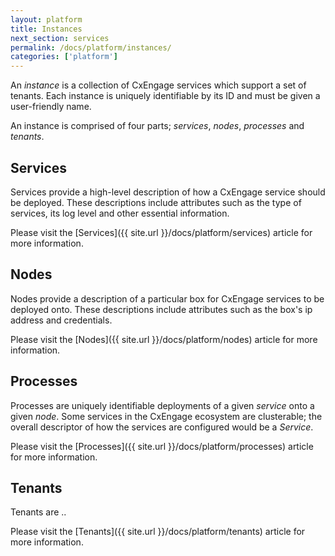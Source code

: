 ```yaml
---
layout: platform
title: Instances
next_section: services
permalink: /docs/platform/instances/
categories: ['platform']
---
```


An *instance* is a collection of CxEngage services which support a set of
tenants. Each instance is uniquely identifiable by its ID and must be given a
user-friendly name.

An instance is comprised of four parts; *services*, *nodes*, *processes* and *tenants*.

## Services

Services provide a high-level description of how a CxEngage service should be deployed. These descriptions include attributes such as the type of services, its
log level and other essential information.

Please visit the [Services]({{ site.url }}/docs/platform/services) article for more information.

## Nodes

Nodes provide a description of a particular box for CxEngage services to be
deployed onto. These descriptions include attributes such as the box's ip
address and credentials.

Please visit the [Nodes]({{ site.url }}/docs/platform/nodes) article for more
information.

## Processes

Processes are uniquely identifiable deployments of a given *service* onto a given
*node*. Some services in the CxEngage ecosystem are clusterable; the overall
descriptor of how the services are configured would be a *Service*.

Please visit the [Processes]({{ site.url }}/docs/platform/processes) article for
more information.

## Tenants

Tenants are ..

Please visit the [Tenants]({{ site.url }}/docs/platform/tenants) article for
more information.
